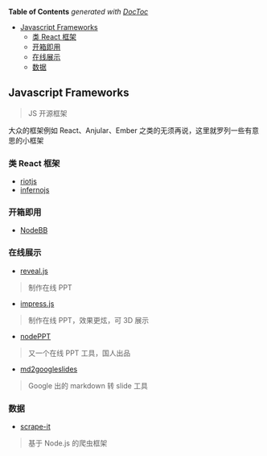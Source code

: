 <!-- START doctoc generated TOC please keep comment here to allow auto update -->
<!-- DON'T EDIT THIS SECTION, INSTEAD RE-RUN doctoc TO UPDATE -->
**Table of Contents**  *generated with [DocToc](https://github.com/thlorenz/doctoc)*

- [Javascript Frameworks](#javascript-frameworks)
  - [类 React 框架](#%E7%B1%BB-react-%E6%A1%86%E6%9E%B6)
  - [开箱即用](#%E5%BC%80%E7%AE%B1%E5%8D%B3%E7%94%A8)
  - [在线展示](#%E5%9C%A8%E7%BA%BF%E5%B1%95%E7%A4%BA)
  - [数据](#%E6%95%B0%E6%8D%AE)

<!-- END doctoc generated TOC please keep comment here to allow auto update -->

## Javascript Frameworks

> JS 开源框架

大众的框架例如 React、Anjular、Ember 之类的无须再说，这里就罗列一些有意思的小框架

### 类 React 框架

- [riotjs](http://riotjs.com)
- [infernojs](https://infernojs.org/)

### 开箱即用

- [NodeBB](https://github.com/NodeBB/NodeBB)

### 在线展示

- [reveal.js](https://github.com/hakimel/reveal.js)

> 制作在线 PPT

- [impress.js](https://github.com/impress/impress.js)

> 制作在线 PPT，效果更炫，可 3D 展示

- [nodePPT](https://github.com/ksky521/nodePPT)

> 又一个在线 PPT 工具，国人出品

- [md2googleslides](https://github.com/googlesamples/md2googleslides)

> Google 出的 markdown 转 slide 工具

### 数据

- [scrape-it](https://github.com/IonicaBizau/scrape-it)

> 基于 Node.js 的爬虫框架